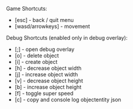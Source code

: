 Game Shortcuts:

- [esc] - back / quit menu
- [wasd/arrowkeys] - movement

Debug Shortcuts (enabled only in debug overlay):

- [;] - open debug overlay
- [o] - delete object
- [i] - create object
- [h] - decrease object width
- [j] - increase object width
- [v] - decrease object height
- [b] - increase object height
- [f] - toggle super speed
- [c] - copy and console log objectentity json
